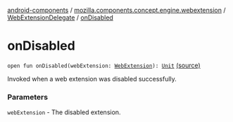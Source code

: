 [android-components](../../index.md) / [mozilla.components.concept.engine.webextension](../index.md) / [WebExtensionDelegate](index.md) / [onDisabled](./on-disabled.md)

# onDisabled

`open fun onDisabled(webExtension: `[`WebExtension`](../-web-extension/index.md)`): `[`Unit`](https://kotlinlang.org/api/latest/jvm/stdlib/kotlin/-unit/index.html) [(source)](https://github.com/mozilla-mobile/android-components/blob/master/components/concept/engine/src/main/java/mozilla/components/concept/engine/webextension/WebExtensionDelegate.kt#L42)

Invoked when a web extension was disabled successfully.

### Parameters

`webExtension` - The disabled extension.